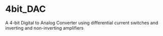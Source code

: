 # 4bit_DAC
A 4-bit Digital to Analog Converter using differential current switches and inverting and non-inverting amplifiers
